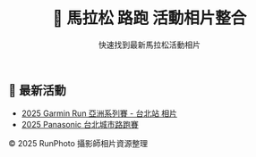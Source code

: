 <!DOCTYPE html>
<html lang="zh-TW">
<head>
  <meta charset="UTF-8">
  <meta name="viewport" content="width=device-width, initial-scale=1.0">
  <title>RunPhoto 活動相片整合</title>
  <meta name="description" content="整合好拍、瘋迷、Zsport、捷安等平台，快速找到最新的馬拉松活動相片。">
  <link rel="stylesheet" href="assets/style.css">

  <!-- Open Graph -->
  <meta property="og:title" content="RunPhoto 活動相片整合">
  <meta property="og:description" content="整合好拍、瘋迷、Zsport、捷安等平台，快速找到最新的馬拉松活動相片。">
  <meta property="og:type" content="website">
  <meta property="og:url" content="https://drg0.github.io/runphoto-site/">
  <meta property="og:image" content="https://drg0.github.io/runphoto-site/assets/sample.jpg">
</head>
<body>
  <header>
    <h1>🏃 馬拉松 路跑 活動相片整合</h1>
    <p>快速找到最新馬拉松活動相片</p>
  </header>

  <main>
    <h2>📅 最新活動</h2>
    <ul>
      <li><a href="garmin_run_taipei.html">2025 Garmin Run 亞洲系列賽 - 台北站 相片</a></li>
      <li><a href="2025 Panasonic 台北城市路跑賽.html">2025 Panasonic 台北城市路跑賽</a></li>
    </ul>
  </main>

  <footer>
    <p>© 2025 RunPhoto 攝影師相片資源整理</p>
  </footer>
</body>
</html>

